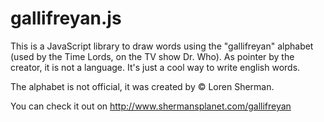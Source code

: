 gallifreyan.js
==============

This is a JavaScript library to draw words using the "gallifreyan" alphabet (used by the Time Lords, on the TV show Dr. Who).
As pointer by the creator, it is not a language. It's just a cool way to write english words.

The alphabet is not official, it was created by © Loren Sherman.

You can check it out on http://www.shermansplanet.com/gallifreyan
